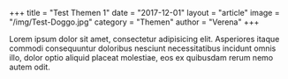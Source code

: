 +++
title = "Test Themen 1"
date = "2017-12-01"
layout = "article"
image = "/img/Test-Doggo.jpg"
category = "Themen"
author = "Verena"
+++


Lorem ipsum dolor sit amet, consectetur adipisicing elit. Asperiores itaque commodi consequuntur doloribus nesciunt necessitatibus incidunt omnis illo, dolor optio aliquid placeat molestiae, eos ex quibusdam rerum nemo autem odit.